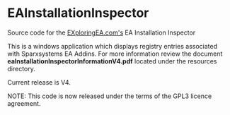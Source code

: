 # EAInstallationInspector

Source code for the [EXploringEA.com's](http://EXploringEA.com "EXploringEA") EA Installation Inspector 

This is a windows application which displays registry entries associated with Sparxsystems EA Addins.
For more information review the document **eaInstallationInspectorInformationV4.pdf** located under the resources directory.

Current release is V4.

NOTE: This code is now released under the terms of the GPL3 licence agreement.
